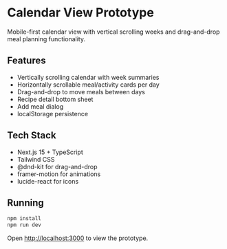 # Calendar View Prototype

Mobile-first calendar view with vertical scrolling weeks and drag-and-drop meal planning functionality.

## Features

- Vertically scrolling calendar with week summaries
- Horizontally scrollable meal/activity cards per day
- Drag-and-drop to move meals between days
- Recipe detail bottom sheet
- Add meal dialog
- localStorage persistence

## Tech Stack

- Next.js 15 + TypeScript
- Tailwind CSS
- @dnd-kit for drag-and-drop
- framer-motion for animations
- lucide-react for icons

## Running

```bash
npm install
npm run dev
```

Open [http://localhost:3000](http://localhost:3000) to view the prototype.